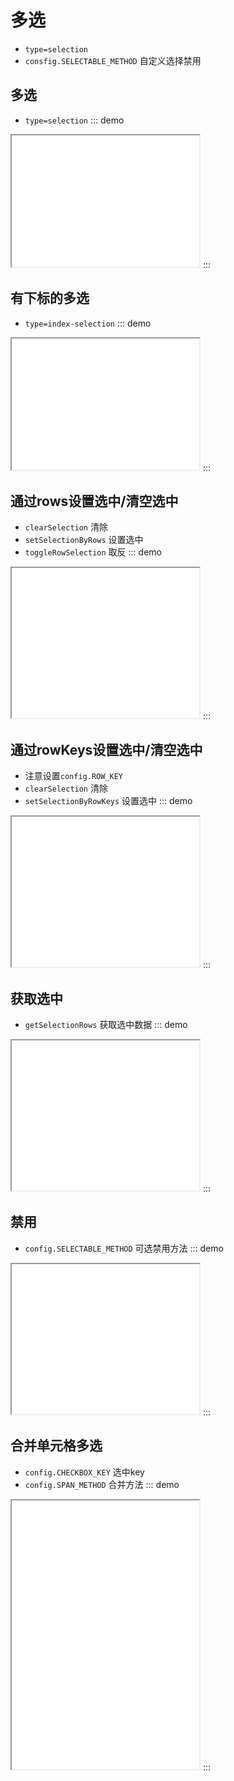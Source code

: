 # 多选

- `type=selection`
- `consfig.SELECTABLE_METHOD` 自定义选择禁用

## 多选

- `type=selection`
::: demo
<iframe src="/selection/base.html" style="min-height:210px"></iframe>
:::

## 有下标的多选

- `type=index-selection`
::: demo
<iframe src="/selection/index.html" style="min-height:210px"></iframe>
:::

## 通过rows设置选中/清空选中

- `clearSelection` 清除
- `setSelectionByRows` 设置选中
- `toggleRowSelection` 取反
::: demo
<iframe src="/selection/setting.html" style="min-height:240px"></iframe>
:::

## 通过rowKeys设置选中/清空选中
- 注意设置`config.ROW_KEY`
- `clearSelection` 清除
- `setSelectionByRowKeys` 设置选中
::: demo
<iframe src="/selection/settingRowKeys.html" style="min-height:240px"></iframe>
:::

## 获取选中

- `getSelectionRows` 获取选中数据
::: demo
<iframe src="/selection/get.html" style="min-height:240px"></iframe>
:::


## 禁用

- `config.SELECTABLE_METHOD` 可选禁用方法
::: demo
<iframe src="/selection/disabled.html" style="min-height:240px"></iframe>
:::


## 合并单元格多选

- `config.CHECKBOX_KEY` 选中key
- `config.SPAN_METHOD` 合并方法
::: demo
<iframe src="/selection/span.html" style="min-height:430px"></iframe>
:::
